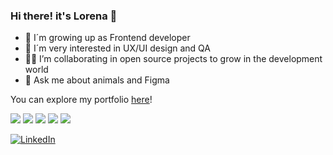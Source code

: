 ### Hi there! it's Lorena 👋

- 🌱 I´m growing up as Frontend developer
- 🔭 I´m very interested in UX/UI design and QA
- 👩‍💻 I’m collaborating in open source projects to grow in the development world
- 💬 Ask me about animals and Figma

You can explore my portfolio [here](https://lorenacriado.super.site/)!

![](https://img.shields.io/badge/-HTML-orange) ![](https://img.shields.io/badge/-CSS-pink) ![](https://img.shields.io/badge/-JavaScript-yellow) ![](https://img.shields.io/badge/-Vue.js-success) ![](https://img.shields.io/badge/-React-blue)

<a href="https://www.linkedin.com/in/lorena-criado/"><img src="https://img.shields.io/badge/LinkedIn--_.svg?style=social&logo=linkedin" alt="LinkedIn"></a>
